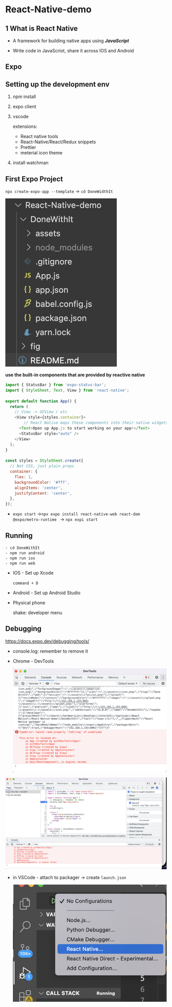 # React-Native-demo

## 1 What is React Native

- A framework for building native apps using **_JavaScript_**

- Write code in JavaScriot, share it across IOS and Android

## Expo

## Setting up the development env

1. npm install
2. expo client
3. vscode

   extensions:

   - React native tools
   - React-Native/React/Redux snippets
   - Prettier
   - meterial icon theme
   
4. install watchman

## First Expo Project

`npx create-expo-app --template` -> `cd DoneWidthIt`

![1](./fig/1.png)

**use the built-in components that are provided by reactive native**

```javascript
import { StatusBar } from 'expo-status-bar';
import { StyleSheet, Text, View } from 'react-native';

export default function App() {
  return (
    // View -> UIView / etc 
    <View style={styles.container}>
  		// React Native maps these components into their native widgets
      <Text>Open up App.js to start working on your app!</Text>
      <StatusBar style="auto" />
    </View>
  );
}

const styles = StyleSheet.create({
  // Not CSS, just plain props
  container: {
    flex: 1,
    backgroundColor: '#fff',
    alignItems: 'center',
    justifyContent: 'center',
  },
});

```

+ `expo start`  ->`npx expo install react-native-web react-dom @expo/metro-runtime ` -> `npx expi start` 



## Running

```shell
- cd DoneWithIt
- npm run android
- npm run ios
- npm run web
```



+ IOS - Set up Xcode

  `command + D`

+ Android - Set up Android Studio

+ Physical phone

  shake: developer menu



## Debugging

https://docs.expo.dev/debugging/tools/

+ console.log: remember to remove it

+ Chrome - DevTools

  ![Screen Shot 2024-10-18 at 8.45.01 PM](./fig/2.png)

![3](./fig/3.png)

+ in VSCode - attach to packager -> create `launch.json`

  ![4](./fig/4.png)
